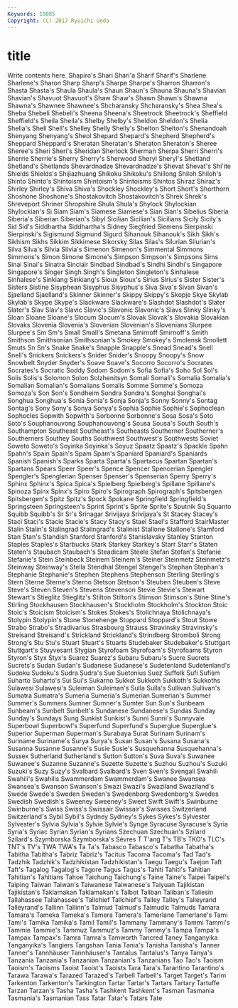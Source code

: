 ```yaml
---
Keywords: 10085 
Copyright: (C) 2017 Ryuichi Ueda
---
```


# title

Write contents here.
 Shapiro's
Shari Shari'a Sharif Sharif's Sharlene Sharlene's Sharon Sharp Sharp's Sharpe
Sharpe's Sharron Sharron's Shasta Shasta's Shaula Shaula's Shaun Shaun's Shauna
Shauna's Shavian Shavian's Shavuot Shavuot's Shaw Shaw's Shawn Shawn's Shawna
Shawna's Shawnee Shawnee's Shcharansky Shcharansky's Shea Shea's Sheba Shebeli Shebeli's
Sheena Sheena's Sheetrock Sheetrock's Sheffield Sheffield's Sheila Sheila's Shelby Shelby's
Sheldon Sheldon's Shelia Shelia's Shell Shell's Shelley Shelly Shelly's Shelton
Shelton's Shenandoah Shenyang Shenyang's Sheol Shepard Shepard's Shepherd Shepherd's Sheppard
Sheppard's Sheratan Sheratan's Sheraton Sheraton's Sheree Sheree's Sheri Sheri's Sheridan
Sherlock Sherman Sherpa Sherri Sherri's Sherrie Sherrie's Sherry Sherry's Sherwood
Sheryl Sheryl's Shetland Shetland's Shetlands Shevardnadze Shevardnadze's Shevat Shevat's Shi'ite
Shields Shields's Shijiazhuang Shikoku Shikoku's Shillong Shiloh Shiloh's Shinto Shinto's
Shintoism Shintoism's Shintoisms Shintos Shiraz Shiraz's Shirley Shirley's Shiva Shiva's
Shockley Shockley's Short Short's Shorthorn Shoshone Shoshone's Shostakovitch Shostakovitch's Shrek
Shrek's Shreveport Shriner Shropshire Shula Shula's Shylock Shylockian Shylockian's Si
Siam Siam's Siamese Siamese's Sian Sian's Sibelius Siberia Siberia's Siberian
Siberian's Sibyl Sicilian Sicilian's Sicilians Sicily Sicily's Sid Sid's Siddhartha
Siddhartha's Sidney Siegfried Siemens Sierpinski Sierpinski's Sigismund Sigmund Sigurd Sihanouk
Sihanouk's Sikh Sikh's Sikhism Sikhs Sikkim Sikkimese Sikorsky Silas Silas's
Silurian Silurian's Silva Silva's Silvia Silvia's Simenon Simenon's Simmental Simmons
Simmons's Simon Simone Simone's Simpson Simpson's Simpsons Sims Sinai Sinai's
Sinatra Sinclair Sindbad Sindbad's Sindhi Sindhi's Singapore Singapore's Singer Singh
Singh's Singleton Singleton's Sinhalese Sinhalese's Sinkiang Sinkiang's Sioux Sioux's Sirius
Sirius's Sister Sister's Sisters Sistine Sisyphean Sisyphus Sisyphus's Siva Siva's
Sivan Sivan's Sjaelland Sjaelland's Skinner Skinner's Skippy Skippy's Skopje Skye
Skylab Skylab's Skype Skype's Slackware Slackware's Slashdot Slashdot's Slater Slater's
Slav Slav's Slavic Slavic's Slavonic Slavonic's Slavs Slinky Slinky's Sloan
Sloane Sloane's Slocum Slocum's Slovak Slovak's Slovakia Slovakian Slovaks Slovenia
Slovenia's Slovenian Slovenian's Slovenians Slurpee Slurpee's Sm Sm's Small Small's
Smetana Smirnoff Smirnoff's Smith Smithson Smithsonian Smithsonian's Smokey Smokey's Smolensk
Smollett Smuts Sn Sn's Snake Snake's Snapple Snapple's Snead Snead's
Snell Snell's Snickers Snickers's Snider Snider's Snoopy Snoopy's Snow Snowbelt
Snyder Snyder's Soave Soave's Socorro Socorro's Socrates Socrates's Socratic Soddy
Sodom Sodom's Sofia Sofia's Soho Sol Sol's Solis Solis's Solomon
Solon Solzhenitsyn Somali Somali's Somalia Somalia's Somalian Somalian's Somalians Somalis
Somme Somme's Somoza Somoza's Son Son's Sondheim Sondra Sondra's Songhai
Songhai's Songhua Songhua's Sonia Sonia's Sonja Sonja's Sonny Sonny's Sontag
Sontag's Sony Sony's Sonya Sonya's Sophia Sophie Sophie's Sophoclean Sophocles
Sopwith Sopwith's Sorbonne Sorbonne's Sosa Sosa's Soto Soto's Souphanouvong Souphanouvong's
Sousa Sousa's South South's Southampton Southeast Southeast's Southeasts Southerner Southerner's
Southerners Southey Souths Southwest Southwest's Southwests Soviet Soweto Soweto's Soyinka
Soyinka's Soyuz Spaatz Spaatz's Spackle Spahn Spahn's Spain Spain's Spam
Spam's Spaniard Spaniard's Spaniards Spanish Spanish's Sparks Sparta Sparta's Spartacus
Spartan Spartan's Spartans Spears Speer Speer's Spence Spencer Spencerian Spengler
Spengler's Spenglerian Spenser Spenser's Spenserian Sperry Sperry's Sphinx Sphinx's Spica
Spica's Spielberg Spielberg's Spillane Spillane's Spinoza Spinx Spinx's Spiro Spiro's
Spirograph Spirograph's Spitsbergen Spitsbergen's Spitz Spitz's Spock Spokane Springfield Springfield's
Springsteen Springsteen's Sprint Sprint's Sprite Sprite's Sputnik Sq Squanto Squibb
Squibb's Sr Sr's Srinagar Srivijaya Srivijaya's St Stacey Stacey's Staci
Staci's Stacie Stacie's Stacy Stacy's Stael Stael's Stafford StairMaster Stalin
Stalin's Stalingrad Stalingrad's Stalinist Stallone Stallone's Stamford Stan Stan's Standish
Stanford Stanford's Stanislavsky Stanley Stanton Staples Staples's Starbucks Stark Starkey
Starkey's Starr Starr's Staten Staten's Staubach Staubach's Steadicam Steele Stefan
Stefan's Stefanie Stefanie's Stein Steinbeck Steinem Steinem's Steiner Steinmetz Steinmetz's
Steinway Steinway's Stella Stendhal Stengel Stengel's Stephan Stephan's Stephanie Stephanie's
Stephen Stephens Stephenson Sterling Sterling's Stern Sterne Sterne's Sterno Stetson
Stetson's Steuben Steuben's Steve Steve's Steven Steven's Stevens Stevenson Stevie
Stevie's Stewart Stewart's Stieglitz Stieglitz's Stilton Stilton's Stimson Stimson's Stine
Stine's Stirling Stockhausen Stockhausen's Stockholm Stockholm's Stockton Stoic Stoic's Stoicism
Stoicism's Stokes Stokes's Stolichnaya Stolichnaya's Stolypin Stolypin's Stone Stonehenge Stoppard
Stoppard's Stout Stowe Strabo Strabo's Stradivarius Strasbourg Strauss Stravinsky Stravinsky's
Streisand Streisand's Strickland Strickland's Strindberg Stromboli Strong Strong's Stu Stu's
Stuart Stuart's Stuarts Studebaker Studebaker's Stuttgart Stuttgart's Stuyvesant Stygian Styrofoam
Styrofoam's Styrofoams Styron Styron's Styx Styx's Suarez Suarez's Subaru Subaru's
Sucre Sucrets Sucrets's Sudan Sudan's Sudanese Sudanese's Sudetenland Sudetenland's Sudoku
Sudoku's Sudra Sudra's Sue Suetonius Suez Suffolk Sufi Sufism Suharto
Suharto's Sui Sui's Sukarno Sukkot Sukkoth Sukkoth's Sukkoths Sulawesi Sulawesi's
Suleiman Suleiman's Sulla Sulla's Sullivan Sullivan's Sumatra Sumatra's Sumeria Sumeria's
Sumerian Sumerian's Summer Summer's Summers Sumner Sumner's Sumter Sun Sun's
Sunbeam Sunbeam's Sunbelt Sunbelt's Sundanese Sundanese's Sundas Sunday Sunday's Sundays
Sung Sunkist Sunkist's Sunni Sunni's Sunnyvale Superbowl Superbowl's Superfund Superfund's
Superglue Superglue's Superior Superman Superman's Surabaya Surat Surinam Surinam's Suriname
Suriname's Surya Surya's Susan Susan's Susana Susana's Susanna Susanne Susanne's
Susie Susie's Susquehanna Susquehanna's Sussex Sutherland Sutherland's Sutton Sutton's Suva
Suva's Suwanee Suwanee's Suzanne Suzanne's Suzette Suzette's Suzhou Suzhou's Suzuki
Suzuki's Suzy Suzy's Svalbard Svalbard's Sven Sven's Svengali Swahili Swahili's
Swahilis Swammerdam Swammerdam's Swanee Swansea Swansea's Swanson Swanson's Swazi Swazi's
Swaziland Swaziland's Swede Swede's Sweden Sweden's Swedenborg Swedenborg's Swedes Swedish
Swedish's Sweeney Sweeney's Sweet Swift Swift's Swinburne Swinburne's Swiss Swiss's
Swissair Swissair's Swisses Switzerland Switzerland's Sybil Sybil's Sydney Sydney's Sykes
Sykes's Sylvester Sylvester's Sylvia Sylvia's Sylvie Sylvie's Synge Syracuse Syracuse's
Syria Syria's Syriac Syrian Syrian's Syrians Szechuan Szechuan's Szilard Szilard's
Szymborska Szymborska's Sèvres T T'ang T's TB's TKO's TLC's TNT's
TV's TWA TWA's Ta Ta's Tabasco Tabasco's Tabatha Tabatha's Tabitha
Tabitha's Tabriz Tabriz's Tacitus Tacoma Tacoma's Tad Tad's Tadzhik Tadzhik's
Tadzhikistan Tadzhikistan's Taegu Taegu's Taejon Taft Taft's Tagalog Tagalog's Tagore
Tagus Tagus's Tahiti Tahiti's Tahitian Tahitian's Tahitians Tahoe Taichung Taichung's
Taine Taine's Taipei Taipei's Taiping Taiwan Taiwan's Taiwanese Taiwanese's Taiyuan
Tajikistan Tajikistan's Taklamakan Taklamakan's Talbot Taliban Taliban's Taliesin Tallahassee Tallahassee's
Tallchief Tallchief's Talley Talley's Talleyrand Talleyrand's Tallinn Tallinn's Talmud Talmud's
Talmudic Talmuds Tamara Tamara's Tameka Tameka's Tamera Tamera's Tamerlane Tamerlane's
Tami Tami's Tamika Tamika's Tamil Tamil's Tammany Tammany's Tammi Tammi's
Tammie Tammie's Tammuz Tammuz's Tammy Tammy's Tampa Tampa's Tampax Tampax's
Tamra Tamra's Tamworth Tancred Taney Tanganyika Tanganyika's Tangiers Tangshan Tania
Tania's Tanisha Tanisha's Tanner Tanner's Tannhäuser Tannhäuser's Tantalus Tantalus's Tanya
Tanya's Tanzania Tanzania's Tanzanian Tanzanian's Tanzanians Tao Tao's Taoism Taoism's
Taoisms Taoist Taoist's Taoists Tara Tara's Tarantino Tarantino's Tarawa Tarawa's
Tarazed Tarazed's Tarbell Tarbell's Target Target's Tarim Tarkenton Tarkenton's Tarkington
Tartar Tartar's Tartars Tartary Tartuffe Tarzan Tarzan's Tasha Tasha's Tashkent
Tashkent's Tasman Tasmania Tasmania's Tasmanian Tass Tatar Tatar's Tatars Tate
